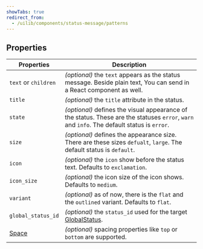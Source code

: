 ```yaml
---
showTabs: true
redirect_from:
  - /uilib/components/status-message/patterns
---
```


## Properties

| Properties                                  | Description                                                                                                                                 |
| ------------------------------------------- | ------------------------------------------------------------------------------------------------------------------------------------------- |
| `text` or `children`                        | _(optional)_ the `text` appears as the status message. Beside plain text, You can send in a React component as well.                        |
| `title`                                     | _(optional)_ the `title` attribute in the status.                                                                                           |
| `state`                                     | _(optional)_ defines the visual appearance of the status. These are the statuses `error`, `warn` and `info`. The default status is `error`. |
| `size`                                      | _(optional)_ defines the appearance size. There are these sizes `defualt`, `large`. The default status is `default`.                        |
| `icon`                                      | _(optional)_ the `icon` show before the status text. Defaults to `exclamation`.                                                             |
| `icon_size`                                 | _(optional)_ the icon size of the icon shows. Defaults to `medium`.                                                                         |
| `variant`                                   | _(optional)_ as of now, there is the `flat` and the `outlined` variant. Defaults to `flat`.                                                 |
| `global_status_id`                          | _(optional)_ the `status_id` used for the target [GlobalStatus](/uilib/components/global-status).                                           |
| [Space](/uilib/components/space/properties) | _(optional)_ spacing properties like `top` or `bottom` are supported.                                                                       |
